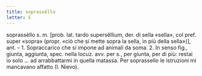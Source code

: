 ```yaml
---
title: soprassèllo
letter: S
---
```

soprassèllo s. m. [prob. lat. tardo supersĕllium, der. di sella «sella», col pref. super «sopra» (propr. «ciò che si mette sopra la sella, in più della sella»)], ant. – 1. Sopraccarico che si impone ad animali da soma. 2. In senso fig., giunta, aggiunta, spec. nella locuz. avv. per s., per giunta, per di più: restai io solo ... ad arrabbattarmi in quella matassa. Per soprassello le istruzioni mi mancavano affatto (I. Nievo).